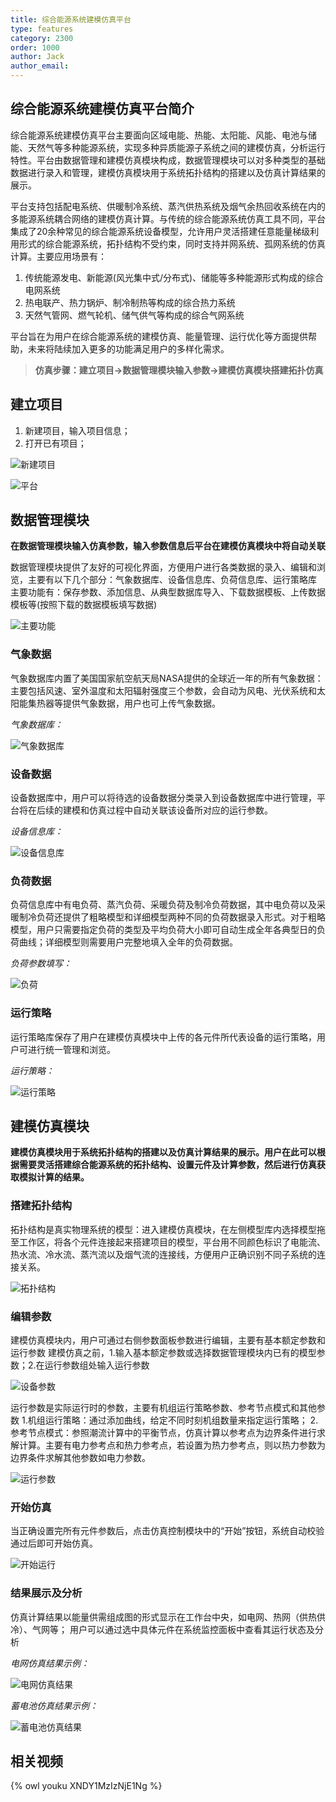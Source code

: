 ```yaml
---
title: 综合能源系统建模仿真平台
type: features
category: 2300
order: 1000
author: Jack
author_email: 
---
```


## 综合能源系统建模仿真平台简介

综合能源系统建模仿真平台主要面向区域电能、热能、太阳能、风能、电池与储能、天然气等多种能源系统，实现多种异质能源子系统之间的建模仿真，分析运行特性。平台由数据管理和建模仿真模块构成，数据管理模块可以对多种类型的基础数据进行录入和管理，建模仿真模块用于系统拓扑结构的搭建以及仿真计算结果的展示。

平台支持包括配电系统、供暖制冷系统、蒸汽供热系统及烟气余热回收系统在内的多能源系统耦合网络的建模仿真计算。与传统的综合能源系统仿真工具不同，平台集成了20余种常见的综合能源系统设备模型，允许用户灵活搭建任意能量梯级利用形式的综合能源系统，拓扑结构不受约束，同时支持并网系统、孤网系统的仿真计算。主要应用场景有：
1. 传统能源发电、新能源(风光集中式/分布式)、储能等多种能源形式构成的综合电网系统
2. 热电联产、热力锅炉、制冷制热等构成的综合热力系统
3. 天然气管网、燃气轮机、储气供气等构成的综合气网系统

平台旨在为用户在综合能源系统的建模仿真、能量管理、运行优化等方面提供帮助，未来将陆续加入更多的功能满足用户的多样化需求。

> **仿真步骤：建立项目→数据管理模块输入参数→建模仿真模块搭建拓扑仿真**

## 建立项目

1. 新建项目，输入项目信息；
2. 打开已有项目；

![新建项目](IntegratedEnergySys/Introduction-new-project.png)

![平台](IntegratedEnergySys/Introduction-platform.png)

## 数据管理模块

**在数据管理模块输入仿真参数，输入参数信息后平台在建模仿真模块中将自动关联**

数据管理模块提供了友好的可视化界面，方便用户进行各类数据的录入、编辑和浏览，主要有以下几个部分：气象数据库、设备信息库、负荷信息库、运行策略库
主要功能有：保存参数、添加信息、从典型数据库导入、下载数据模板、上传数据模板等(按照下载的数据模板填写数据)

![主要功能](IntegratedEnergySys/Introduction-Function.png)

### 气象数据

气象数据库内置了美国国家航空航天局NASA提供的全球近一年的所有气象数据：主要包括风速、室外温度和太阳辐射强度三个参数，会自动为风电、光伏系统和太阳能集热器等提供气象数据，用户也可上传气象数据。

*气象数据库：*

![气象数据库](IntegratedEnergySys/Introduction-meteorological-database.png)

### 设备数据

设备数据库中，用户可以将待选的设备数据分类录入到设备数据库中进行管理，平台将在后续的建模和仿真过程中自动关联该设备所对应的运行参数。

*设备信息库：*

![设备信息库](IntegratedEnergySys/Introduction-device-database.png)

### 负荷数据

负荷信息库中有电负荷、蒸汽负荷、采暖负荷及制冷负荷数据，其中电负荷以及采暖制冷负荷还提供了粗略模型和详细模型两种不同的负荷数据录入形式。对于粗略模型，用户只需要指定负荷的类型及平均负荷大小即可自动生成全年各典型日的负荷曲线；详细模型则需要用户完整地填入全年的负荷数据。

*负荷参数填写：*

![负荷](IntegratedEnergySys/Introduction-load-database.png)

### 运行策略

运行策略库保存了用户在建模仿真模块中上传的各元件所代表设备的运行策略，用户可进行统一管理和浏览。

*运行策略：*

![运行策略](IntegratedEnergySys/Introduction-Strategy.png)



## 建模仿真模块

**建模仿真模块用于系统拓扑结构的搭建以及仿真计算结果的展示。用户在此可以根据需要灵活搭建综合能源系统的拓扑结构、设置元件及计算参数，然后进行仿真获取模拟计算的结果。**

### 搭建拓扑结构

拓扑结构是真实物理系统的模型：进入建模仿真模块，在左侧模型库内选择模型拖至工作区，将各个元件连接起来搭建项目的模型，平台用不同颜色标识了电能流、热水流、冷水流、蒸汽流以及烟气流的连接线，方便用户正确识别不同子系统的连接关系。

![拓扑结构](IntegratedEnergySys/Introduction-topology.png)

### 编辑参数

建模仿真模块内，用户可通过右侧参数面板参数进行编辑，主要有基本额定参数和运行参数
建模仿真之前，1.输入基本额定参数或选择数据管理模块内已有的模型参数；2.在运行参数组处输入运行参数

![设备参数](IntegratedEnergySys/Introduction-device-parameter.png)

运行参数是实际运行时的参数，主要有机组运行策略参数、参考节点模式和其他参数
1.机组运行策略：通过添加曲线，给定不同时刻机组数量来指定运行策略；
2.参考节点模式：参照潮流计算中的平衡节点，仿真计算以参考点为边界条件进行求解计算。主要有电力参考点和热力参考点，若设置为热力参考点，则以热力参数为边界条件求解其他参数如电力参数。

![运行参数](IntegratedEnergySys/Introduction-device-running-parameter.png)


### 开始仿真

当正确设置完所有元件参数后，点击仿真控制模块中的“开始”按钮，系统自动校验通过后即可开始仿真。

![开始运行](IntegratedEnergySys/Introduction-running.gif)

### 结果展示及分析

仿真计算结果以能量供需组成图的形式显示在工作台中央，如电网、热网（供热供冷）、气网等；
用户可以通过选中具体元件在系统监控面板中查看其运行状态及分析

*电网仿真结果示例：*

![电网仿真结果](IntegratedEnergySys/Introduction-PowerResult.png)

*蓄电池仿真结果示例：*

![蓄电池仿真结果](IntegratedEnergySys/Introduction-BatteryResult.png)

## 相关视频

{% owl youku XNDY1MzIzNjE1Ng %}
